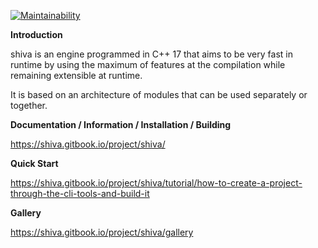 [![Maintainability](https://api.codeclimate.com/v1/badges/b717c2a6e27890c8cab4/maintainability)](https://codeclimate.com/github/Milerius/shiva/maintainability)

**Introduction**

shiva is an engine programmed in C++ 17 that aims to be very fast in runtime by using the maximum of features at the compilation while remaining extensible at runtime.

It is based on an architecture of modules that can be used separately or together.

**Documentation / Information / Installation / Building**

https://shiva.gitbook.io/project/shiva/

**Quick Start**

https://shiva.gitbook.io/project/shiva/tutorial/how-to-create-a-project-through-the-cli-tools-and-build-it

**Gallery**

https://shiva.gitbook.io/project/shiva/gallery
